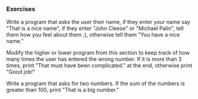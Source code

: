 ### Exercises

Write a program that asks the user their name, if they enter your name
say \"That is a nice name\", if they enter \"John Cleese\" or \"Michael
Palin\", tell them how you feel about them ;), otherwise tell them \"You
have a nice name.\"

Modify the higher or lower program from this section to keep track of
how many times the user has entered the wrong number. If it is more than
3 times, print \"That must have been complicated.\" at the end,
otherwise print \"Good job!\"

Write a program that asks for two numbers. If the sum of the numbers is
greater than 100, print \"That is a big number.\"
